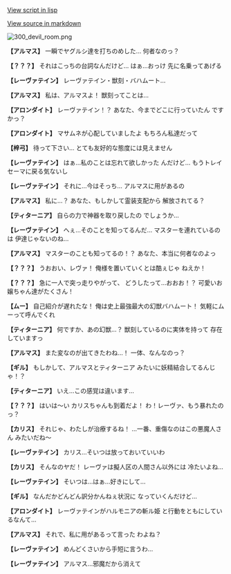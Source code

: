 [View script in lisp](../scripts/100305040.txt)

[View source in markdown](100305040.md)

![300_devil_room.png](../images/backgrounds/300_devil_room.png)

**【アルマス】**
一瞬でヤグルシ達を打ちのめした…
何者なのっ？

**【？？？】**
それはこっちの台詞なんだけど…
はぁ…おっけ
先に名乗ってあげる

**【レーヴァテイン】**
レーヴァテイン・獣刻・バハムート…

**【アルマス】**
私は、アルマスよ！
獣刻ってことは…

**【アロンダイト】**
レーヴァテイン！？
あなた、今までどこに行っていたん
ですかっ？

**【アロンダイト】**
マサムネが心配していましたよ
もちろん私達だって

**【梓弓】**
待って下さい…
とても友好的な態度には見えません

**【レーヴァテイン】**
はぁ…私のことは忘れて欲しかった
んだけど…
もうトレイセーマに戻る気ないし

**【レーヴァテイン】**
それに…今はそっち…
アルマスに用があるの

**【アルマス】**
私に…？
あなた、もしかして霊装支配から
解放されてる？

**【ティターニア】**
自らの力で神器を取り戻したの
でしょうか…

**【レーヴァテイン】**
へぇ…そのことを知ってるんだ…
マスターを連れているのは
伊達じゃないのね…

**【アルマス】**
マスターのことも知ってるの！？
あなた、本当に何者なのよっ

**【？？？】**
うおおい、レヴァ！
俺様を置いていくとは酷ぇじゃ
ねえか！

**【？？？】**
急に一人で突っ走りやがって、
どうしたって…おおお！？
可愛いお嬢ちゃん達がたくさん！

**【ムー】**
自己紹介が遅れたな！
俺は史上最強最大の幻獣バハムート！
気軽にムーって呼んでくれ

**【ティターニア】**
何ですか、あの幻獣…？
獣刻しているのに実体を持って
存在していますっ

**【アルマス】**
また変なのが出てきたわね…！
一体、なんなのっ？

**【ギル】**
もしかして、アルマスとティターニア
みたいに妖精結合してるんじゃ！？

**【ティターニア】**
いえ…この感覚は違います…

**【？？？】**
はいは～い
カリスちゃんも到着だよ！
わ！レーヴァ、もう暴れたのっ？

**【カリス】**
それじゃ、わたしが治療するね！
…一番、重傷なのはこの悪魔人さん
みたいだね～

**【レーヴァテイン】**
カリス…そいつは放っておいていいわ

**【カリス】**
そんなのヤだ！
レーヴァは擬人区の人間さん以外には
冷たいよね…

**【レーヴァテイン】**
そいつは…はぁ…好きにして…

**【ギル】**
なんだかどんどん訳分かんねぇ状況に
なっていくんだけど…

**【アロンダイト】**
レーヴァテインがハルモニアの斬ル姫
と行動をともにしているなんて…

**【アルマス】**
それで、私に用があるって言った
わよね？

**【レーヴァテイン】**
めんどくさいから手短に言うわ…

**【レーヴァテイン】**
アルマス…邪魔だから消えて
